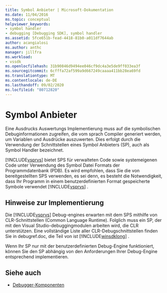 ```yaml
---
title: Symbol Anbieter | Microsoft-Dokumentation
ms.date: 11/04/2016
ms.topic: conceptual
helpviewer_keywords:
- symbol handler
- debugging [Debugging SDK], symbol handler
ms.assetid: 5fce651b-fead-4418-81b0-a011df7644ab
author: acangialosi
ms.author: anthc
manager: jillfra
ms.workload:
- vssdk
ms.openlocfilehash: 31b90846d9494ee046cf9dc4a3e5de9ff033ea3f
ms.sourcegitcommit: 6cfffa72af599a9d667249caaaa411bb28ea69fd
ms.translationtype: MT
ms.contentlocale: de-DE
ms.lasthandoff: 09/02/2020
ms.locfileid: "80712820"
---
```

# <a name="symbol-provider"></a>Symbol Anbieter
Eine Ausdrucks Auswertungs Implementierung muss auf die symbolischen Debuginformationen zugreifen, die vom sprach Compiler generiert werden, um Variablen und Ausdrücke auszuwerten. Dies erfolgt durch die Verwendung der Schnittstellen eines Symbol Anbieters (SP), auch als Symbol Handler bezeichnet.

 [!INCLUDE[vsprvs](../../code-quality/includes/vsprvs_md.md)] bietet SPS für verwalteten Code sowie systemeigenen Code unter Verwendung des Symbol Datei Formats der Programmdatenbank (PDB). Es wird empfohlen, dass Sie die von bereitgestellten SPS verwenden, es sei denn, es besteht die Notwendigkeit, dass Ihr Programm in einem benutzerdefinierten Format gespeicherte Symbole verwendet [!INCLUDE[vsprvs](../../code-quality/includes/vsprvs_md.md)] .

## <a name="implementation-notes"></a>Hinweise zur Implementierung
 Die [!INCLUDE[vsprvs](../../code-quality/includes/vsprvs_md.md)] Debug-engines erwarten mit dem SPS mithilfe von CLR-Schnittstellen (Common Language Runtime). Folglich muss ein SP, der mit den Visual Studio-debuggingmodulen arbeiten wird, die CLR unterstützen. Eine vollständige Liste aller CLR-Debugschnittstellen finden Sie in debugref.doc, die Teil von ist [!INCLUDE[winsdklong](../../deployment/includes/winsdklong_md.md)] .

 Wenn Ihr SP nur mit der benutzerdefinierten Debug-Engine funktioniert, können Sie den SP abhängig von den Anforderungen Ihrer Debug-Engine entsprechend implementieren.

## <a name="see-also"></a>Siehe auch
- [Debugger-Komponenten](../../extensibility/debugger/debugger-components.md)
